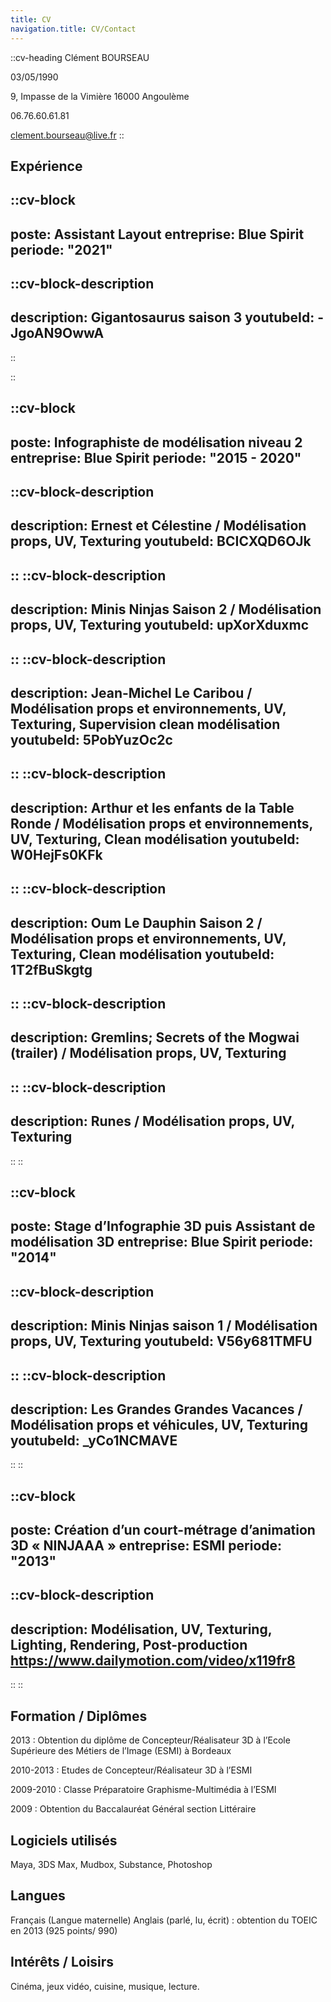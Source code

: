 ```yaml
---
title: CV
navigation.title: CV/Contact
---
```


::cv-heading
Clément BOURSEAU

03/05/1990

9, Impasse de la Vimière
16000 Angoulème

06.76.60.61.81

clement.bourseau@live.fr
::

## Expérience

::cv-block
---
poste: Assistant Layout
entreprise: Blue Spirit
periode: "2021"
---
  ::cv-block-description
  ---
  description: Gigantosaurus saison 3
  youtubeId: -JgoAN9OwwA
  ---
  ::

::

::cv-block
---
poste: Infographiste de modélisation niveau 2
entreprise: Blue Spirit
periode: "2015 - 2020"
---
  ::cv-block-description
  ---
  description: Ernest et Célestine / Modélisation props, UV, Texturing
  youtubeId: BCICXQD6OJk
  ---
  ::
  ::cv-block-description
  ---
  description: Minis Ninjas Saison 2 / Modélisation props, UV, Texturing
  youtubeId: upXorXduxmc
  ---
  ::
  ::cv-block-description
  ---
  description: Jean-Michel Le Caribou / Modélisation props et environnements, UV, Texturing, Supervision clean modélisation
  youtubeId: 5PobYuzOc2c
  ---
  ::
  ::cv-block-description
  ---
  description: Arthur et les enfants de la Table Ronde / Modélisation props et environnements, UV, Texturing, Clean modélisation
  youtubeId: W0HejFs0KFk
  ---
  ::
  ::cv-block-description
  ---
  description: Oum Le Dauphin Saison 2 / Modélisation props et environnements, UV, Texturing, Clean modélisation
  youtubeId: 1T2fBuSkgtg
  ---
  ::
  ::cv-block-description
  ---
  description: Gremlins; Secrets of the Mogwai (trailer) / Modélisation props, UV, Texturing
  ---
  ::
  ::cv-block-description
  ---
  description: Runes / Modélisation props, UV, Texturing
  ---
  ::
::

::cv-block
---
poste: Stage d’Infographie 3D puis Assistant de modélisation 3D
entreprise: Blue Spirit
periode: "2014"
---
  ::cv-block-description
  ---
  description: Minis Ninjas saison 1 / Modélisation props, UV, Texturing
  youtubeId: V56y681TMFU
  ---
  ::
  ::cv-block-description
  ---
  description: Les Grandes Grandes Vacances / Modélisation props et véhicules, UV, Texturing
  youtubeId: _yCo1NCMAVE
  ---
  ::
::

::cv-block
---
poste: Création d’un court-métrage d’animation 3D « NINJAAA »
entreprise: ESMI
periode: "2013"
---
  ::cv-block-description
  ---
  description: Modélisation, UV, Texturing, Lighting, Rendering, Post-production https://www.dailymotion.com/video/x119fr8
  ---
  ::
::

## Formation / Diplômes
2013 : Obtention du diplôme de Concepteur/Réalisateur 3D à l’Ecole Supérieure 
des Métiers de l’Image (ESMI) à Bordeaux

2010-2013 : Etudes de Concepteur/Réalisateur 3D à l’ESMI

2009-2010 : Classe Préparatoire Graphisme-Multimédia à l’ESMI

2009 : Obtention du Baccalauréat Général section Littéraire

## Logiciels utilisés

Maya, 3DS Max, Mudbox, Substance, Photoshop

## Langues

Français (Langue maternelle) 
Anglais (parlé, lu, écrit) : obtention du TOEIC en 2013 (925 points/ 990)

## Intérêts / Loisirs

Cinéma, jeux vidéo, cuisine, musique, lecture.
